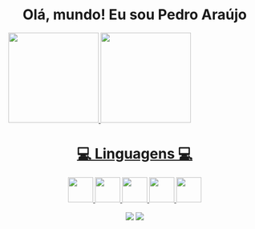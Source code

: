 
<div>
  
  <h1 align="center">
    Olá, mundo! Eu sou Pedro Araújo
  </h1>
   <div style="margin: auto;">
   <a href="https://github.com/PedroFAraujo">
   <img height="180em" src="https://github-readme-stats.vercel.app/api?username=PedroFAraujo&show_icons=true&theme=tokyonight&include_all_commits=true&count_private=true"/>
   <img height="180em" src="https://github-readme-stats.vercel.app/api/top-langs/?username=PedroFAraujo&layout=compact&langs_count=6&theme=tokyonight"/>

</div>
</div>

<div style="text-align:center";>
  <h1>💻 Linguagens 💻</h1>
  <img width="50" src="https://cdn.jsdelivr.net/gh/devicons/devicon/icons/html5/html5-plain.svg">
  <img width="50" src="https://cdn.jsdelivr.net/gh/devicons/devicon/icons/css3/css3-plain.svg">
  <img width="50" src="https://cdn.jsdelivr.net/gh/devicons/devicon/icons/javascript/javascript-plain.svg">
  <img width="50" src="https://cdn.jsdelivr.net/gh/devicons/devicon/icons/java/java-plain.svg">
  <img width="50" src="https://cdn.jsdelivr.net/gh/devicons/devicon/icons/php/php-plain.svg">  
</div>

<br>

<div align="center">
  <a href="https://www.instagram.com/pedroaraujxo/" target="_blank"><img src="https://img.shields.io/badge/-Instagram-%23E4405F?style=for-the-badge&logo=instagram&logoColor=white" target="_blank"></a>
  <a href="mailto:pedrofeearaujo@gmail.com"><img src="https://img.shields.io/badge/-Gmail-%23333?style=for-the-badge&logo=gmail&logoColor=white" target="_blank"></a>
</div>


